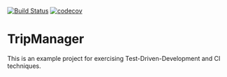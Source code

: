 [![Build Status](https://travis-ci.org/jstanczyk89/tripmanager.svg?branch=master)](https://travis-ci.org/jstanczyk89/tripmanager) [![codecov](https://codecov.io/gh/jstanczyk89/tripmanager/branch/master/graph/badge.svg)](https://codecov.io/gh/jstanczyk89/tripmanager)

# TripManager
This is an example project for exercising Test-Driven-Development and CI techniques.

